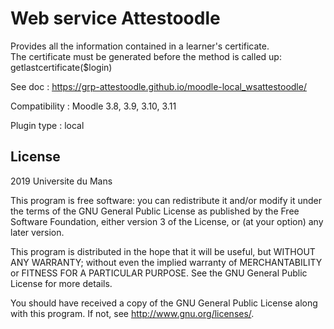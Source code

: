 # Web service Attestoodle #

Provides all the information contained in a learner's certificate.  
The certificate must be generated before the method is called up: getlastcertificate($login)

See doc :  https://grp-attestoodle.github.io/moodle-local_wsattestoodle/  

Compatibility : Moodle 3.8, 3.9, 3.10, 3.11

Plugin type : local

## License ##

2019 Universite du Mans

This program is free software: you can redistribute it and/or modify it under
the terms of the GNU General Public License as published by the Free Software
Foundation, either version 3 of the License, or (at your option) any later
version.

This program is distributed in the hope that it will be useful, but WITHOUT ANY
WARRANTY; without even the implied warranty of MERCHANTABILITY or FITNESS FOR A
PARTICULAR PURPOSE.  See the GNU General Public License for more details.

You should have received a copy of the GNU General Public License along with
this program.  If not, see <http://www.gnu.org/licenses/>.
